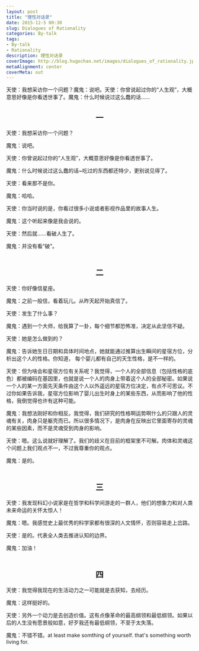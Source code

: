 ```yaml
---
layout: post
title: "理性对话录"
date: 2015-12-5 00:30
slug: Dialogues of Rationality
categories: By-talk
tags: 
- By-talk
- Rationality
description: 理性对话录
coverImage: http://blog.hugochan.net/images/dialogues_of_rationality.jpg
metaAlignment: center
coverMeta: out
---
```


天使：我想采访你一个问题？魔鬼：说吧。天使：你曾说起过你的“人生观”，大概意思好像是你看透世事了。魔鬼：什么时候说过这么蠢的话……
 <!-- excerpt -->

## <center>一</center>
天使：我想采访你一个问题？

魔鬼：说吧。

天使：你曾说起过你的“人生观”，大概意思好像是你看透世事了。

魔鬼：什么时候说过这么蠢的话~吃过的东西都还特少，更别说见得了。

天使：看来那不是你。

魔鬼：哈哈。

天使：你当时说的是，你看过很多小说或者影视作品里的故事人生。

魔鬼：这个听起来像是我会说的。

天使：然后就……看破人生了。

魔鬼：并没有看“破”。  
<br />

## <center>二</center>
天使：你好像信星座。

魔鬼：之前一般信，看着玩儿。从昨天起开始真信了。

天使：发生了什么事？

魔鬼：遇到一个大师，给我算了一卦，每个细节都恐怖准，决定从此坚信不疑。

天使：她是怎么做到的？

魔鬼：告诉她生日日期和具体时间地点，她就能通过推算出生瞬间的星宿方位，分析出这个人的性格。你知道，
每个婴儿都有自己的天生性格，是不一样的。

天使：但为啥会和星宿方位有关系呢？我觉得，一个人的全部信息（包括性格的底色）都被编码在基因里，也就是说一个人的肉身上带着这个人的全部秘密。如果说一个人的某一方面先天条件由这个人以外遥远的星宿方位决定，有点不可思议。不过你如果告诉我，星宿方位影响了婴儿出生时身上的某些东西，从而影响了他的性格，我倒觉得也许有这种可能。

魔鬼：我想法刚好和你相反。我觉得，我们研究的性格啊运势啊什么的只跟人的灵魂有关，肉身只是躯壳而已。所以很多情况下，是肉身在反映出它里面寄存的灵魂的某些因素，而不是灵魂受到肉身的影响。

天使：嗯。这么说就好理解了。我们的歧义在目前的框架里不可解。肉体和灵魂这个问题上我们观点不一，不过我尊重你的观点。

魔鬼：是的。  
<br />

## <center>三</center>
天使：我发现科幻小说家是在哲学和科学间游走的一群人，他们的想象力和对人类未来命运的关怀太惊人！

魔鬼：嗯。我感觉史上最优秀的科学家都有很深的人文情怀，否则容易走上岔路。

天使：是的。代表全人类去推进认知的边界。

魔鬼：加油！  
<br />

## <center>四</center>
天使：我觉得我现在的生活动力之一可能就是去获知，去经历。

魔鬼：这样挺好的。

天使：另外一个动力是去创造价值。这有点像革命的最高纲领和最低纲领。如果以后的人生没有愿景般如意，好歹我还有最低纲领，不至于太失落。

魔鬼：不错不错。at least make somthing of yourself. that's something worth living for.
